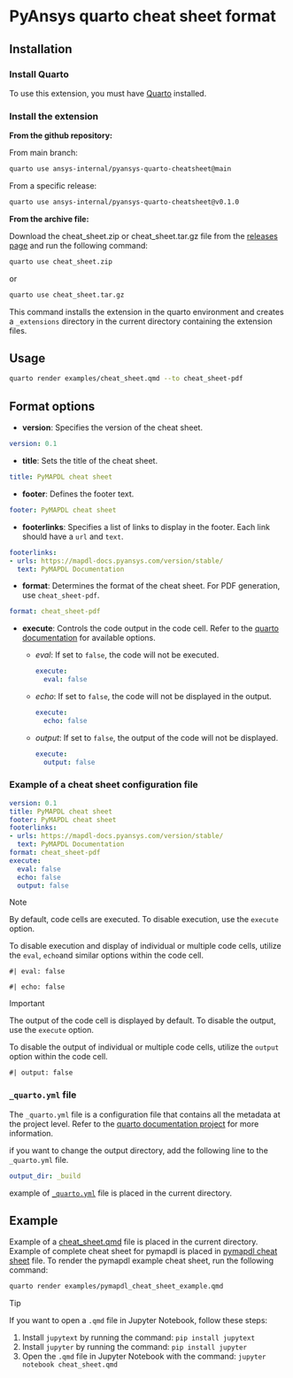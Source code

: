 # PyAnsys quarto cheat sheet format


## Installation

### Install Quarto
To use this extension, you must have [Quarto](https://quarto.org/docs/getting-started/installation.html) installed.

### Install the extension

**From the github repository:**

From main branch:

```bash
quarto use ansys-internal/pyansys-quarto-cheatsheet@main
```

From a specific release:

```bash
quarto use ansys-internal/pyansys-quarto-cheatsheet@v0.1.0
```

**From the archive file:**

Download the cheat_sheet.zip or cheat_sheet.tar.gz file from the
[releases page](https://github.com/ansys-internal/pyansys-quarto-cheatsheet/releases) and run the following command:

```bash
quarto use cheat_sheet.zip
```
or
```bash
quarto use cheat_sheet.tar.gz
```

This command installs the extension in the quarto environment and creates
a ``_extensions`` directory in the current directory containing the extension files.

## Usage

```bash
quarto render examples/cheat_sheet.qmd --to cheat_sheet-pdf
```
## Format options

- **version**: Specifies the version of the cheat sheet.
```yaml
version: 0.1
```
- **title**: Sets the title of the cheat sheet.
```yaml
title: PyMAPDL cheat sheet
```
- **footer**: Defines the footer text.
```yaml
footer: PyMAPDL cheat sheet
```
- **footerlinks**:  Specifies a list of links to display in the footer.
Each link should have a ``url`` and ``text``.
```yaml
footerlinks:
- urls: https://mapdl-docs.pyansys.com/version/stable/
  text: PyMAPDL Documentation
```
- **format**: Determines the format of the cheat sheet. For PDF generation, use  `cheat_sheet-pdf`.
```yaml
format: cheat_sheet-pdf
```
- **execute**: Controls the code output in the code cell. Refer to the
[quarto documentation](https://quarto.org/docs/reference/cells/cells-knitr.html#code-output)
for available options.

  - *eval*: If set to `false`, the code will not be executed.
    ```yaml
    execute:
      eval: false
    ```
  - *echo*: If set to `false`, the code will not be displayed in the output.
    ```yaml
    execute:
      echo: false
    ```
  - *output*: If set to `false`, the output of the code will not be displayed.
    ```yaml
    execute:
      output: false
    ```
### Example of a cheat sheet configuration file

```yaml
version: 0.1
title: PyMAPDL cheat sheet
footer: PyMAPDL cheat sheet
footerlinks:
- urls: https://mapdl-docs.pyansys.com/version/stable/
  text: PyMAPDL Documentation
format: cheat_sheet-pdf
execute:
  eval: false
  echo: false
  output: false
```


> [!NOTE]
> By default, code cells are executed. To disable execution, use the `execute` option.
>
> To disable execution and display of individual or multiple code cells,
> utilize the `eval`, `echo`and similar options within the code cell.
>  ```
> #| eval: false
>
> #| echo: false
>  ```

> [!IMPORTANT]
> The output of the code cell is displayed by default. To disable the output, use the `execute` option.
>
> To disable the output of individual or multiple code cells,
> utilize the `output` option within the code cell.
>  ```
> #| output: false
>  ```

### ``_quarto.yml`` file
The `_quarto.yml` file is a configuration file that contains all the metadata at the project level.
Refer to the [quarto documentation project](https://quarto.org/docs/projects/quarto-projects.html#project-metadata)
for more information.

if you want to change the output directory, add the following line to the `_quarto.yml` file.
```yaml
output_dir: _build
```
example of [``_quarto.yml``](_quarto.yml) file is placed in the current directory.


## Example

Example of a [cheat_sheet.qmd](cheat_sheet.qmd) file is placed in the current directory.
Example of complete cheat sheet for pymapdl is placed in [pymapdl cheat sheet](examples/pymapdl_cheatsheet_example.qmd) file.
To render the pymapdl example cheat sheet, run the following command:
```bash
quarto render examples/pymapdl_cheat_sheet_example.qmd
```
> [!TIP]
> If you want to open a `.qmd` file in Jupyter Notebook, follow these steps:
> 1. Install `jupytext` by running the command: `pip install jupytext`
> 2. Install `jupyter` by running the command: `pip install jupyter`
> 3. Open the `.qmd` file in Jupyter Notebook with the command: `jupyter notebook cheat_sheet.qmd`
